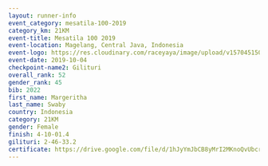 ```yaml
---
layout: runner-info 
event_category: mesatila-100-2019 
category_km: 21KM 
event-title: Mesatila 100 2019 
event-location: Magelang, Central Java, Indonesia 
event-logo: https://res.cloudinary.com/raceyaya/image/upload/v1570451507/logo/mesastila100_jin7bl.jpg 
event-date: 2019-10-04 
checkpoint-name2: Gilituri 
overall_rank: 52
gender_rank: 45
bib: 2022
first_name: Margeritha
last_name: Swaby
country: Indonesia
category: 21KM
gender: Female
finish: 4-10-01.4
gilituri: 2-46-33.2
certificate: https://drive.google.com/file/d/1hJyYmJbCB8yMrI2MKnoQvUbcr24zHGNq/view?usp=sharing
---
```

